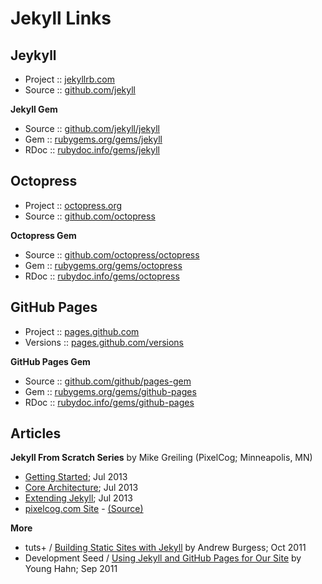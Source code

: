 # Jekyll Links

## Jeykyll

- Project :: [jekyllrb.com](http://jekyllrb.com/)
- Source  :: [github.com/jekyll](https://github.com/jekyll)

**Jekyll Gem** 

- Source  :: [github.com/jekyll/jekyll](https://github.com/jekyll/jekyll)
- Gem     :: [rubygems.org/gems/jekyll](https://rubygems.org/gems/jekyll)
- RDoc    :: [rubydoc.info/gems/jekyll](http://www.rubydoc.info/gems/jekyll)


## Octopress

- Project :: [octopress.org](http://octopress.org)
- Source  :: [github.com/octopress](https://github.com/octopress)

**Octopress Gem**

- Source  :: [github.com/octopress/octopress](https://github.com/octopress/octopress)
- Gem     :: [rubygems.org/gems/octopress](https://rubygems.org/gems/octopress)
- RDoc    :: [rubydoc.info/gems/octopress](http://www.rubydoc.info/gems/octopress)

## GitHub Pages

- Project  :: [pages.github.com](https://pages.github.com/)
- Versions :: [pages.github.com/versions](https://pages.github.com/versions)

**GitHub Pages Gem**

- Source :: [github.com/github/pages-gem](https://github.com/github/pages-gem)
- Gem  :: [rubygems.org/gems/github-pages](https://rubygems.org/gems/github-pages)
- RDoc :: [rubydoc.info/gems/github-pages](http://www.rubydoc.info/gems/github-pages)


## Articles

**Jekyll From Scratch Series** by Mike Greiling (PixelCog; Minneapolis, MN)

- [Getting Started](http://pixelcog.com/blog/2013/jekyll-from-scratch-introduction/); Jul 2013
- [Core Architecture](http://pixelcog.com/blog/2013/jekyll-from-scratch-core-architecture/); Jul 2013 
- [Extending Jekyll](http://pixelcog.com/blog/2013/jekyll-from-scratch-extending-jekyll/); Jul 2013
- [pixelcog.com Site](http://pixelcog.com/) - [(Source)](https://github.com/pixelcog/pixelcog.github.io)

**More**

- tuts+ / [Building Static Sites with Jekyll](http://code.tutsplus.com/articles/building-static-sites-with-jekyll--net-22211)  by Andrew Burgess; Oct 2011
- Development Seed / [Using Jekyll and GitHub Pages for Our Site](http://www.developmentseed.org/blog/2011/09/09/jekyll-github-pages/) by Young Hahn; Sep 2011
